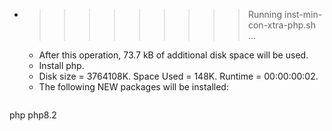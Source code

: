 * >>>>>>>>> Running inst-min-con-xtra-php.sh ...
  * After this operation, 73.7 kB of additional disk space will be used.
  * Install php.
  * Disk size = 3764108K. Space Used = 148K. Runtime = 00:00:00:02.
  * The following NEW packages will be installed:
  ```bash
php php8.2
  ```
